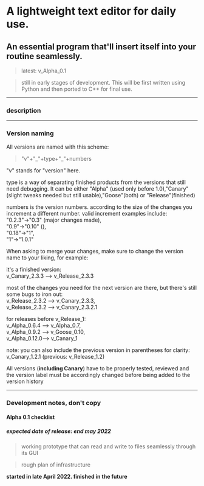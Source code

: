 # A lightweight text editor for daily use.
## An essential program that'll insert itself into your routine seamlessly.
>latest: v\_Alpha\_0.1

> still in early stages of development. This will be first written using Python and then ported to C++ for final use.
---
### description
---
### Version naming
All versions are named with this scheme:
>"v"+"\_"+type+"\_"+numbers

"v" stands for "version" here.

type is a way of separating finished products from the versions that still need debugging. It can be either "Alpha" (used only before 1.0),"Canary"(slight tweaks needed but still usable),"Goose"(both) or "Release"(finished)

numbers is the version numbers. according to the size of the changes you increment a different number.
valid increment examples include:  
"0.2.3"->"0.3" (major changes made),  
"0.9"->"0.10" (),  
"0.18"->"1",  
"1"->"1.0.1"

When asking to merge your changes, make sure to change the version name to your liking, for example:

it's a finished version:    
v\_Canary\_2.3.3 --> v\_Release\_2.3.3

most of the changes you need for the next version are there, but there's still some bugs to iron out:    
v\_Release\_2.3.2 --> v\_Canary\_2.3.3,  
v\_Release\_2.3.2 --> v\_Canary\_2.3.2.1

for releases before v\_Release\_1:    
v\_Alpha\_0.6.4 --> v\_Alpha\_0.7,  
v\_Alpha\_0.9.2 --> v\_Goose\_0.10,  
v\_Alpha\_0.12.0--> v\_Canary\_1

note: you can also include the previous version in parentheses for clarity:    
v\_Canary\_1.2.1 (previous: v\_Release\_1.2)

All versions (**including Canary**) have to be properly tested, reviewed and the version label must be accordingly changed before being added to the version history

---
### Development notes, don't copy
#### Alpha 0.1 checklist
##### expected date of release: end may 2022
>working prototype that can read and write to files seamlessly through its GUI

>rough plan of infrastructure

**started in late April 2022. finished in the future**